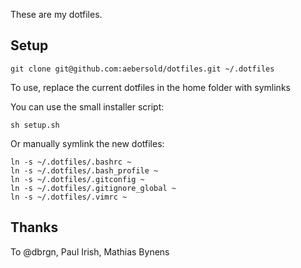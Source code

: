 These are my dotfiles.

## Setup

    git clone git@github.com:aebersold/dotfiles.git ~/.dotfiles

To use, replace the current dotfiles in the home folder with symlinks

You can use the small installer script:
    
    sh setup.sh
    
Or manually symlink the new dotfiles:

    ln -s ~/.dotfiles/.bashrc ~
    ln -s ~/.dotfiles/.bash_profile ~
    ln -s ~/.dotfiles/.gitconfig ~
    ln -s ~/.dotfiles/.gitignore_global ~
    ln -s ~/.dotfiles/.vimrc ~

## Thanks

To @dbrgn, Paul Irish, Mathias Bynens 
